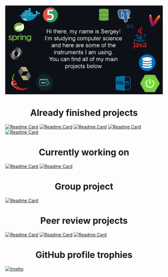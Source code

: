 ![](https://github.com/Chernosmaga/Chernosmaga/blob/main/%D0%B1%D0%B0%D0%BD%D0%BD%D0%B5%D1%80.jpg)

<h1 align="center">Already finished projects</h1>

[![Readme Card](https://github-readme-stats.vercel.app/api/pin/?username=Chernosmaga&repo=java-kanban)](https://github.com/Chernosmaga/java-kanban)
[![Readme Card](https://github-readme-stats.vercel.app/api/pin/?username=Chernosmaga&repo=hangman-game)](https://github.com/Chernosmaga/hangman-game)
[![Readme Card](https://github-readme-stats.vercel.app/api/pin/?username=Chernosmaga&repo=salary-counter)](https://github.com/Chernosmaga/salary-counter)
[![Readme Card](https://github-readme-stats.vercel.app/api/pin/?username=Chernosmaga&repo=java-sprint1-hw)](https://github.com/Chernosmaga/java-sprint1-hw)
[![Readme Card](https://github-readme-stats.vercel.app/api/pin/?username=Chernosmaga&repo=java-sprint2-hw)](https://github.com/Chernosmaga/java-sprint2-hw)

<h1 align="center">Currently working on</h1>

[![Readme Card](https://github-readme-stats.vercel.app/api/pin/?username=Chernosmaga&repo=java-shareit)](https://github.com/Chernosmaga/java-shareit)
[![Readme Card](https://github-readme-stats.vercel.app/api/pin/?username=Chernosmaga&repo=java-waiter)](https://github.com/Chernosmaga/java-waiter)

<h1 align="center">Group project</h1>

[![Readme Card](https://github-readme-stats.vercel.app/api/pin/?username=Elite-tea&repo=java-filmorate)](https://github.com/Elite-tea/java-filmorate)

<h1 align="center">Peer review projects</h1>

[![Readme Card](https://github-readme-stats.vercel.app/api/pin/?username=Chernosmaga&repo=reverse-polish-notation)](https://github.com/Chernosmaga/reverse-polish-notation)
[![Readme Card](https://github-readme-stats.vercel.app/api/pin/?username=Chernosmaga&repo=m1-t12-code-style)](https://github.com/Chernosmaga/m1-t12-code-style)
[![Readme Card](https://github-readme-stats.vercel.app/api/pin/?username=Chernosmaga&repo=leap-year)](https://github.com/Chernosmaga/leap-year)

<h1 align="center">GitHub profile trophies</h1>

[![trophy](https://github-profile-trophy.vercel.app/?username=Chernosmaga)](https://github.com/ryo-ma/github-profile-trophy)
